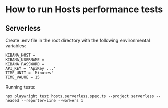 # How to run Hosts performance tests

## Serverless

Create .env file in the root directory with the following environmental variables:

```
KIBANA_HOST = 
KIBANA_USERNAME = 
KIBANA_PASSWORD = 
API_KEY = 'ApiKey ...'
TIME_UNIT = 'Minutes'
TIME_VALUE = 15
```

Running tests:

```
npx playwright test hosts.serverless.spec.ts --project serverless --headed --reporter=line --workers 1
```
